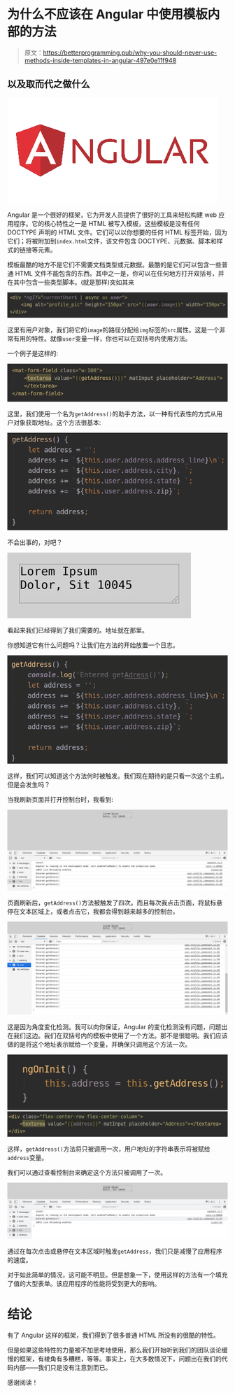# 为什么不应该在 Angular 中使用模板内部的方法

> 原文：<https://betterprogramming.pub/why-you-should-never-use-methods-inside-templates-in-angular-497e0e11f948>

## 以及取而代之做什么

![](img/5b9ae126e806a06b95cbff4bbabe5568.png)

Angular 是一个很好的框架，它为开发人员提供了很好的工具来轻松构建 web 应用程序。它的核心特性之一是 HTML 被写入模板，这些模板是没有任何 DOCTYPE 声明的 HTML 文件。它们可以以你想要的任何 HTML 标签开始，因为它们；将被附加到`index.html`文件，该文件包含 DOCTYPE、元数据、脚本和样式的链接等元素。

模板最酷的地方不是它们不需要文档类型或元数据。最酷的是它们可以包含一些普通 HTML 文件不能包含的东西。其中之一是，你可以在任何地方打开双括号，并在其中包含一些类型脚本。(就是那样)突如其来

![](img/5edcac6bae16df04d87933d6b75036c7.png)

这里有用户对象，我们将它的`image`的路径分配给`img`标签的`src`属性。这是一个非常有用的特性。就像`user`变量一样，你也可以在双括号内使用方法。

一个例子是这样的:

![](img/fc020f754e6b9f803aa7df7a1fb57e17.png)

这里，我们使用一个名为`getAddress()`的助手方法，以一种有代表性的方式从用户对象获取地址。这个方法很基本:

![](img/e5a8b781b51b4eeb971c189e07baa531.png)

不会出事的，对吧？

![](img/0c53a64a327b8febf1bf74c86fa02ea3.png)

看起来我们已经得到了我们需要的。地址就在那里。

你想知道它有什么问题吗？让我们在方法的开始放置一个日志。

![](img/c29c486c9044bf0a0bf2b0d3a6fd4fef.png)

这样，我们可以知道这个方法何时被触发。我们现在期待的是只看一次这个主机，但是会发生吗？

当我刷新页面并打开控制台时，我看到:

![](img/bb794c7a6b45deff60e1d0ed7cffc2b7.png)

页面刷新后，`getAddress()`方法被触发了四次。而且每次我点击页面，将鼠标悬停在文本区域上，或者点击它，我都会得到越来越多的控制台。

![](img/71cbff2a04c3e3e840d493c824a3fda4.png)

这是因为角度变化检测。我可以向你保证，Angular 的变化检测没有问题，问题出在我们这边。我们在双括号内的模板中使用了一个方法。那不是很聪明。我们应该做的是将这个地址表示赋给一个变量，并确保只调用这个方法一次。

![](img/6de4d603932eebb75272b8841ab9f501.png)![](img/245948cea8e70ec470b73860541a9e31.png)

这样，`getAddress()`方法将只被调用一次，用户地址的字符串表示将被赋给`address`变量。

我们可以通过查看控制台来确定这个方法只被调用了一次。

![](img/c265b1c4fecfea59b0f7e058f852def3.png)

通过在每次点击或悬停在文本区域时触发`getAddress`，我们只是减慢了应用程序的速度。

对于如此简单的情况，这可能不明显。但是想象一下，使用这样的方法有一个填充了值的大型表单。该应用程序的性能将受到更大的影响。

# **结论**

有了 Angular 这样的框架，我们得到了很多普通 HTML 所没有的很酷的特性。

但是如果这些特性的力量被不加思考地使用，那么我们开始听到我们的团队谈论缓慢的框架，有棱角有多糟糕，等等。事实上，在大多数情况下，问题出在我们的代码内部——我们只是没有注意到而已。

感谢阅读！